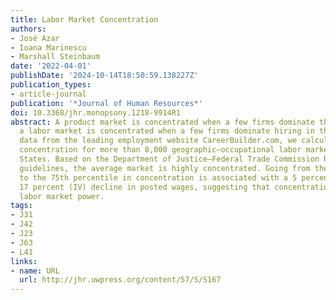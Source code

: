 ```yaml
---
title: Labor Market Concentration
authors:
- José Azar
- Ioana Marinescu
- Marshall Steinbaum
date: '2022-04-01'
publishDate: '2024-10-14T18:50:59.138227Z'
publication_types:
- article-journal
publication: '*Journal of Human Resources*'
doi: 10.3368/jhr.monopsony.1218-9914R1
abstract: A product market is concentrated when a few firms dominate the market. Similarly,
  a labor market is concentrated when a few firms dominate hiring in the market. Using
  data from the leading employment website CareerBuilder.com, we calculate labor market
  concentration for more than 8,000 geographic–occupational labor markets in the United
  States. Based on the Department of Justice–Federal Trade Commission horizontal merger
  guidelines, the average market is highly concentrated. Going from the 25th percentile
  to the 75th percentile in concentration is associated with a 5 percent (OLS) to
  17 percent (IV) decline in posted wages, suggesting that concentration increases
  labor market power.
tags:
- J31
- J42
- J23
- J63
- L41
links:
- name: URL
  url: http://jhr.uwpress.org/content/57/S/S167
---
```

